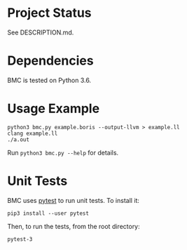 # Project Status

See DESCRIPTION.md.

# Dependencies

BMC is tested on Python 3.6.

# Usage Example

    python3 bmc.py example.boris --output-llvm > example.ll
    clang example.ll
    ./a.out
    
Run `python3 bmc.py --help` for details.

# Unit Tests

BMC uses [pytest](https://docs.pytest.org/en/latest/) to run unit tests.  To install it:

    pip3 install --user pytest

Then, to run the tests, from the root directory:

    pytest-3
